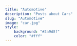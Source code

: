```yaml
---
title: "Automotive"
description: "Posts about Cars"
slug: "Automotive"
image: "car.jpg"
style:
    background: "#2a9d8f"
    color: "#fff"
---
```

